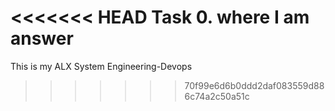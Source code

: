 <<<<<<< HEAD
Task 0. where I am answer
=======
This is my ALX System Engineering-Devops
>>>>>>> 70f99e6d6b0ddd2daf083559d886c74a2c50a51c
